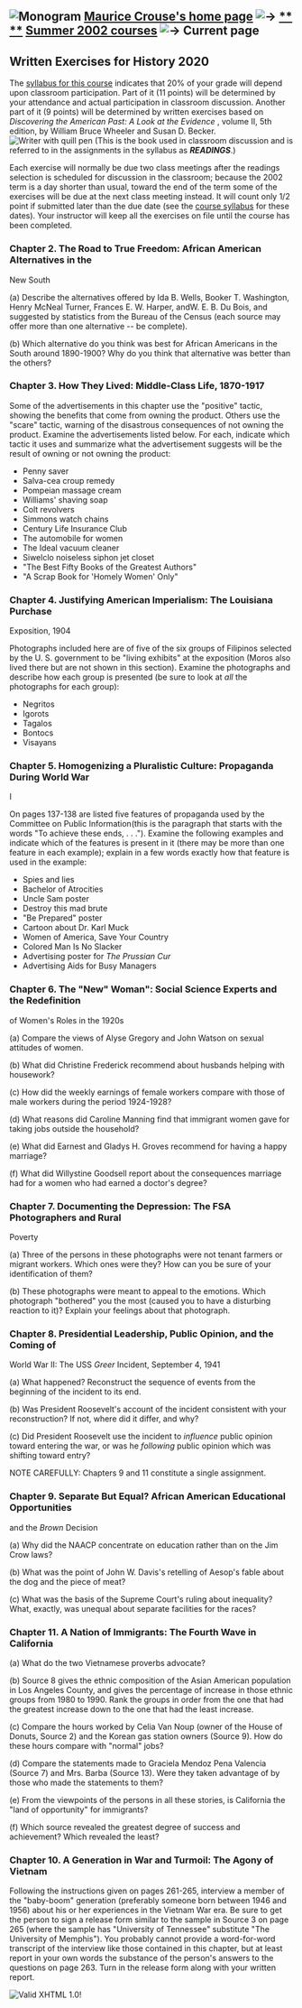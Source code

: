 ![Monogram](mc.gif)  [ **Maurice Crouse's home page**](home.html "Maurice
Crouse's home page")  ![->](arrowtny.gif) [** **](summer02.html "Summer 2002
courses") **[Summer 2002 courses](summer02.html "Summer 2002 courses")**
![->](arrowtny.gif)  Current page  
---  
  
## Written Exercises for History 2020

The [syllabus for this course](2020_02x.html) indicates that 20% of your grade
will depend upon classroom participation. Part of it (11 points) will be
determined by your attendance and actual participation in classroom
discussion. Another part of it (9 points) will be determined by written
exercises based on _Discovering the American Past: A Look at the Evidence_ ,
volume II, 5th edition, by William Bruce Wheeler and Susan D. Becker. ![Writer
with quill pen](drafting.gif) (This is the book used in classroom discussion
and is referred to in the assignments in the syllabus as **_READINGS_**.)

Each exercise will normally be due two class meetings after the readings
selection is scheduled for discussion in the classroom; because the 2002 term
is a day shorter than usual, toward the end of the term some of the exercises
will be due at the next class meeting instead. It will count only 1/2 point if
submitted later than the due date (see the [course syllabus](2020_02x.html)
for these dates). Your instructor will keep all the exercises on file until
the course has been completed.

### Chapter 2. The Road to True Freedom: African American Alternatives in the
New South

(a) Describe the alternatives offered by Ida B. Wells, Booker T. Washington,
Henry McNeal Turner, Frances E. W. Harper, andW. E. B. Du Bois, and suggested
by statistics from the Bureau of the Census (each source may offer more than
one alternative -- be complete).

(b) Which alternative do you think was best for African Americans in the South
around 1890-1900? Why do you think that alternative was better than the
others?

### Chapter 3. How They Lived: Middle-Class Life, 1870-1917

Some of the advertisements in this chapter use the "positive" tactic, showing
the benefits that come from owning the product. Others use the "scare" tactic,
warning of the disastrous consequences of not owning the product. Examine the
advertisements listed below. For each, indicate which tactic it uses and
summarize what the advertisement suggests will be the result of owning or not
owning the product:

  * Penny saver
  * Salva-cea croup remedy
  * Pompeian massage cream
  * Williams' shaving soap
  * Colt revolvers
  * Simmons watch chains
  * Century Life Insurance Club
  * The automobile for women
  * The Ideal vacuum cleaner
  * Siwelclo noiseless siphon jet closet
  * "The Best Fifty Books of the Greatest Authors"
  * "A Scrap Book for 'Homely Women' Only"

### Chapter 4. Justifying American Imperialism: The Louisiana Purchase
Exposition, 1904

Photographs included here are of five of the six groups of Filipinos selected
by the U. S. government to be "living exhibits" at the exposition (Moros also
lived there but are not shown in this section). Examine the photographs and
describe how each group is presented (be sure to look at _all_ the photographs
for each group):

  * Negritos
  * Igorots
  * Tagalos
  * Bontocs
  * Visayans

### Chapter 5. Homogenizing a Pluralistic Culture: Propaganda During World War
I

On pages 137-138 are listed five features of propaganda used by the Committee
on Public Information(this is the paragraph that starts with the words "To
achieve these ends, . . ."). Examine the following examples and indicate which
of the features is present in it (there may be more than one feature in each
example); explain in a few words exactly how that feature is used in the
example:

  * Spies and lies
  * Bachelor of Atrocities
  * Uncle Sam poster
  * Destroy this mad brute
  * "Be Prepared" poster
  * Cartoon about Dr. Karl Muck
  * Women of America, Save Your Country
  * Colored Man Is No Slacker
  * Advertising poster for _The Prussian Cur_
  * Advertising Aids for Busy Managers

### Chapter 6. The "New" Woman": Social Science Experts and the Redefinition
of Women's Roles in the 1920s

(a) Compare the views of Alyse Gregory and John Watson on sexual attitudes of
women.

(b) What did Christine Frederick recommend about husbands helping with
housework?

(c) How did the weekly earnings of female workers compare with those of male
workers during the period 1924-1928?

(d) What reasons did Caroline Manning find that immigrant women gave for
taking jobs outside the household?

(e) What did Earnest and Gladys H. Groves recommend for having a happy
marriage?

(f) What did Willystine Goodsell report about the consequences marriage had
for a women who had earned a doctor's degree?

### Chapter 7. Documenting the Depression: The FSA Photographers and Rural
Poverty

(a) Three of the persons in these photographs were not tenant farmers or
migrant workers. Which ones were they? How can you be sure of your
identification of them?

(b) These photographs were meant to appeal to the emotions. Which photograph
"bothered" you the most (caused you to have a disturbing reaction to it)?
Explain your feelings about that photograph.

### Chapter 8. Presidential Leadership, Public Opinion, and the Coming of
World War II: The USS _Greer_ Incident, September 4, 1941

(a) What happened? Reconstruct the sequence of events from the beginning of
the incident to its end.

(b) Was President Roosevelt's account of the incident consistent with your
reconstruction? If not, where did it differ, and why?

(c) Did President Roosevelt use the incident to _influence_ public opinion
toward entering the war, or was he _following_ public opinion which was
shifting toward entry?

  

NOTE CAREFULLY: Chapters 9 and 11 constitute a single assignment.

### Chapter 9. Separate But Equal? African American Educational Opportunities
and the _Brown_ Decision

(a) Why did the NAACP concentrate on education rather than on the Jim Crow
laws?

(b) What was the point of John W. Davis's retelling of Aesop's fable about the
dog and the piece of meat?

(c) What was the basis of the Supreme Court's ruling about inequality? What,
exactly, was unequal about separate facilities for the races?

### Chapter 11. A Nation of Immigrants: The Fourth Wave in California

(a) What do the two Vietnamese proverbs advocate?

(b) Source 8 gives the ethnic composition of the Asian American population in
Los Angeles County, and gives the percentage of increase in those ethnic
groups from 1980 to 1990. Rank the groups in order from the one that had the
greatest increase down to the one that had the least increase.

(c) Compare the hours worked by Celia Van Noup (owner of the House of Donuts,
Source 2) and the Korean gas station owners (Source 9). How do these hours
compare with "normal" jobs?

(d) Compare the statements made to Graciela Mendoz Pena Valencia (Source 7)
and Mrs. Barba (Source 13). Were they taken advantage of by those who made the
statements to them?

(e) From the viewpoints of the persons in all these stories, is California the
"land of opportunity" for immigrants?

(f) Which source revealed the greatest degree of success and achievement?
Which revealed the least?

### Chapter 10. A Generation in War and Turmoil: The Agony of Vietnam

Following the instructions given on pages 261-265, interview a member of the
"baby-boom" generation (preferably someone born between 1946 and 1956) about
his or her experiences in the Vietnam War era. Be sure to get the person to
sign a release form similar to the sample in Source 3 on page 265 (where the
sample has "University of Tennessee" substitute "The University of Memphis").
You probably cannot provide a word-for-word transcript of the interview like
those contained in this chapter, but at least report in your own words the
substance of the person's answers to the questions on page 263. Turn in the
release form along with your written report.

  
![Valid XHTML 1.0!](valid-xhtml10.gif)

